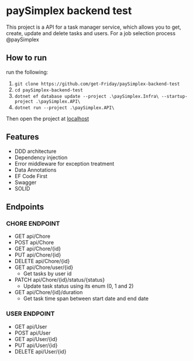 # paySimplex backend test

This project is a API for a task manager service, which allows you to get, create, update and delete tasks and users. For a job selection process @paySimplex

## How to run

run the following:

1. ```git clone https://github.com/get-Friday/paySimplex-backend-test```
2. ```cd paySimplex-backend-test```
3. ```dotnet ef database update --project .\paySimplex.Infra\ --startup-project .\paySimplex.API\```
4. ```dotnet run --project .\paySimplex.API\```

Then open the project at [localhost](https://localhost:7021/swagger/index.html)

## Features

- DDD architecture
- Dependency injection
- Error middleware for exception treatment
- Data Annotations
- EF Code First
- Swagger
- SOLID

## Endpoints

### CHORE ENDPOINT
- GET api/Chore
- POST api/Chore
- GET api/Chore/{id}
- PUT api/Chore/{id}
- DELETE api/Chore/{id}
- GET api/Chore/user/{id}
   - Get tasks by user id
- PATCH api/Chore/{id}/status/{status}
  - Update task status using its enum (0, 1 and 2)
- GET api/Chore/{id}/duration
  - Get task time span between start date and end date

### USER ENDPOINT
- GET api/User
- POST api/User
- GET api/User/{id}
- PUT api/User/{id}
- DELETE api/User/{id}

